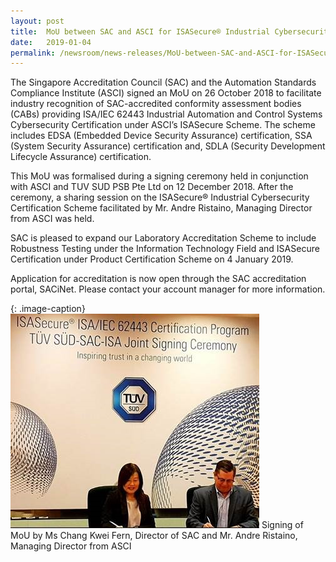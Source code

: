 ```yaml
---
layout: post
title:  MoU between SAC and ASCI for ISASecure® Industrial Cybersecurity Certification Scheme
date:   2019-01-04
permalink: /newsroom/news-releases/MoU-between-SAC-and-ASCI-for-ISASecure®-Industrial-Cybersecurity-Certification-Scheme
---
```


The Singapore Accreditation Council (SAC) and the Automation Standards Compliance Institute (ASCI) signed an MoU on 26 October 2018 to facilitate industry recognition of SAC-accredited conformity assessment bodies (CABs) providing ISA/IEC 62443 Industrial Automation and Control Systems Cybersecurity Certification under ASCI’s ISASecure Scheme.  The scheme includes EDSA (Embedded Device Security Assurance) certification, SSA (System Security Assurance) certification and, SDLA (Security Development Lifecycle Assurance) certification.
 
This MoU was formalised during a signing ceremony held in conjunction with ASCI and TUV SUD PSB Pte Ltd on 12 December 2018. After the ceremony, a sharing session on the ISASecure® Industrial Cybersecurity Certification Scheme facilitated by Mr. Andre Ristaino, Managing Director from ASCI was held.
 
SAC is pleased to expand our Laboratory Accreditation Scheme to include Robustness Testing under the Information Technology Field and ISASecure Certification under Product Certification Scheme on 4 January 2019.
 
Application for accreditation is now open through the SAC accreditation portal, SACiNet. Please contact your account manager for more information.

{: .image-caption}
![MOU-ISA.jpg](/images/press-release/photos/MOU-ISA.jpg)
Signing of MoU by Ms Chang Kwei Fern, Director of SAC and Mr. Andre Ristaino, Managing Director from ASCI
